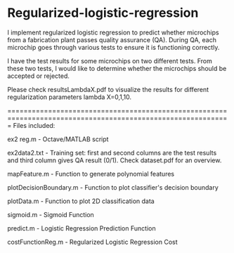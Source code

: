 # Regularized-logistic-regression

I implement regularized logistic regression to predict whether microchips from a fabrication plant passes quality assurance (QA). During QA, each microchip goes through various tests to ensure it is functioning correctly.

I have the test results for some microchips on two different tests. From these two tests, I would like to determine whether the microchips should be accepted or rejected.

Please check resultsLambdaX.pdf to visualize the results for different regularization parameters lambda X=0,1,10. 

=============================================================================================================
Files included:

ex2 reg.m - Octave/MATLAB script

ex2data2.txt - Training set: first and second columns are the test results and third column gives QA result (0/1). Check dataset.pdf for an overview.

mapFeature.m - Function to generate polynomial features

plotDecisionBoundary.m - Function to plot classifier's decision boundary

plotData.m - Function to plot 2D classification data

sigmoid.m - Sigmoid Function

predict.m - Logistic Regression Prediction Function

costFunctionReg.m - Regularized Logistic Regression Cost

